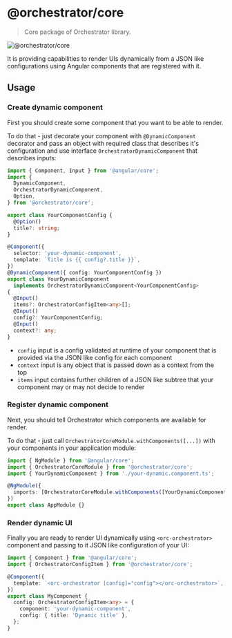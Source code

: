 # @orchestrator/core

> Core package of Orchestrator library.

![@orchestrator/core](https://img.shields.io/npm/v/@orchestrator/core)

It is providing capabilities to render UIs dynamically from a JSON like configurations
using Angular components that are registered with it.

## Usage

### Create dynamic component

First you should create some component that you want to be able to render.

To do that - just decorate your component with `@DynamicComponent` decorator
and pass an object with required class that describes it's configuration
and use interface `OrchestratorDynamicComponent` that describes inputs:

```ts
import { Component, Input } from '@angular/core';
import {
  DynamicComponent,
  OrchestratorDynamicComponent,
  Option,
} from '@orchestrator/core';

export class YourComponentConfig {
  @Option()
  title?: string;
}

@Component({
  selector: 'your-dynamic-component',
  template: `Title is {{ config?.title }}`,
})
@DynamicComponent({ config: YourComponentConfig })
export class YourDynamicComponent
  implements OrchestratorDynamicComponent<YourComponentConfig>
{
  @Input()
  items?: OrchestratorConfigItem<any>[];
  @Input()
  config?: YourComponentConfig;
  @Input()
  context?: any;
}
```

- `config` input is a config validated at runtime of your component
  that is provided via the JSON like config for each component
- `context` input is any object that is passed down as a context from the top
- `items` input contains further children of a JSON like subtree
  that your component may or may not decide to render

### Register dynamic component

Next, you should tell Orchestrator which components are available for render.

To do that - just call `OrchestratorCoreModule.withComponents([...])`
with your components in your application module:

```ts
import { NgModule } from '@angular/core';
import { OrchestratorCoreModule } from '@orchestrator/core';
import { YourDynamicComponent } from './your-dynamic.component.ts';

@NgModule({
  imports: [OrchestratorCoreModule.withComponents([YourDynamicComponent])],
})
export class AppModule {}
```

### Render dynamic UI

Finally you are ready to render UI dynamically using `<orc-orchestrator>` component
and passing to it JSON like configuration of your UI:

```ts
import { Component } from '@angular/core';
import { OrchestratorConfigItem } from '@orchestrator/core';

@Component({
  template: `<orc-orchestrator [config]="config"></orc-orchestrator>`,
})
export class MyComponent {
  config: OrchestratorConfigItem<any> = {
    component: 'your-dynamic-component',
    config: { title: 'Dynamic title' },
  };
}
```
